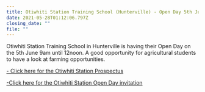 ```yaml
---
title: Otiwhiti Station Training School (Hunterville) - Open Day 5th June
date: 2021-05-28T01:12:06.797Z
closing_date: ""
file: ""
---
```

Otiwhiti Station Training School in Hunterville is having their Open Day on the 5th June 9am until 12noon. A good opportunity for agricultural students to have a look at farming opportunities.

[\- Click here for the Otiwhiti Station Prospectus](https://res.cloudinary.com/whanganuihigh/image/upload/v1622164624/Careers%20and%20Vocational/Otiwhiti_Station_2022.pdf)

[\-Click here for the Otiwhiti Station Open Day invitation](https://res.cloudinary.com/whanganuihigh/image/upload/v1622164624/Careers%20and%20Vocational/Otiwhiti_Station_2022.pdf)